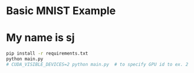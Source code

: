# Basic MNIST Example
# My name is sj

```bash
pip install -r requirements.txt
python main.py
# CUDA_VISIBLE_DEVICES=2 python main.py  # to specify GPU id to ex. 2
```
